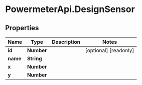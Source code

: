 # PowermeterApi.DesignSensor

## Properties

Name | Type | Description | Notes
------------ | ------------- | ------------- | -------------
**id** | **Number** |  | [optional] [readonly] 
**name** | **String** |  | 
**x** | **Number** |  | 
**y** | **Number** |  | 


